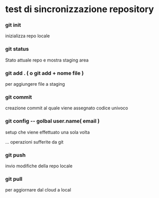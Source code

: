 # test di sincronizzazione repository 


### git init 
inizializza repo locale 

### git status 
Stato attuale repo e mostra staging area

### git add . ( o git add + nome file )
per aggiungere file a staging 

### git commit 
creazione commit al quale viene assegnato codice univoco 

### git config -- golbal user.name( email )
setup che viene effettuato una sola volta 

... operazioni sufferite da git

### git push 
invio modifiche della repo locale 

### git pull 
per aggiornare dal cloud a local 
